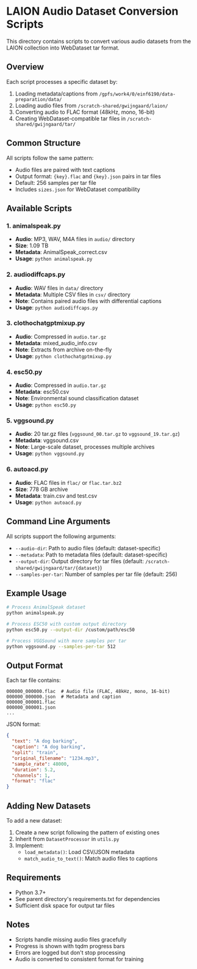 # LAION Audio Dataset Conversion Scripts

This directory contains scripts to convert various audio datasets from the LAION collection into WebDataset tar format.

## Overview

Each script processes a specific dataset by:
1. Loading metadata/captions from `/gpfs/work4/0/einf6190/data-preparation/data/`
2. Loading audio files from `/scratch-shared/gwijngaard/laion/`
3. Converting audio to FLAC format (48kHz, mono, 16-bit)
4. Creating WebDataset-compatible tar files in `/scratch-shared/gwijngaard/tar/`

## Common Structure

All scripts follow the same pattern:
- Audio files are paired with text captions
- Output format: `{key}.flac` and `{key}.json` pairs in tar files
- Default: 256 samples per tar file
- Includes `sizes.json` for WebDataset compatibility

## Available Scripts

### 1. **animalspeak.py**
- **Audio**: MP3, WAV, M4A files in `audio/` directory
- **Size**: 1.09 TB
- **Metadata**: AnimalSpeak_correct.csv
- **Usage**: `python animalspeak.py`

### 2. **audiodiffcaps.py**
- **Audio**: WAV files in `data/` directory
- **Metadata**: Multiple CSV files in `csv/` directory
- **Note**: Contains paired audio files with differential captions
- **Usage**: `python audiodiffcaps.py`

### 3. **clothochatgptmixup.py**
- **Audio**: Compressed in `audio.tar.gz`
- **Metadata**: mixed_audio_info.csv
- **Note**: Extracts from archive on-the-fly
- **Usage**: `python clothochatgptmixup.py`

### 4. **esc50.py**
- **Audio**: Compressed in `audio.tar.gz`
- **Metadata**: esc50.csv
- **Note**: Environmental sound classification dataset
- **Usage**: `python esc50.py`

### 5. **vggsound.py**
- **Audio**: 20 tar.gz files (`vggsound_00.tar.gz` to `vggsound_19.tar.gz`)
- **Metadata**: vggsound.csv
- **Note**: Large-scale dataset, processes multiple archives
- **Usage**: `python vggsound.py`

### 6. **autoacd.py**
- **Audio**: FLAC files in `flac/` or `flac.tar.bz2`
- **Size**: 778 GB archive
- **Metadata**: train.csv and test.csv
- **Usage**: `python autoacd.py`

## Command Line Arguments

All scripts support the following arguments:
- `--audio-dir`: Path to audio files (default: dataset-specific)
- `--metadata`: Path to metadata files (default: dataset-specific)
- `--output-dir`: Output directory for tar files (default: `/scratch-shared/gwijngaard/tar/{dataset}`)
- `--samples-per-tar`: Number of samples per tar file (default: 256)

## Example Usage

```bash
# Process AnimalSpeak dataset
python animalspeak.py

# Process ESC50 with custom output directory
python esc50.py --output-dir /custom/path/esc50

# Process VGGSound with more samples per tar
python vggsound.py --samples-per-tar 512
```

## Output Format

Each tar file contains:
```
000000_000000.flac  # Audio file (FLAC, 48kHz, mono, 16-bit)
000000_000000.json  # Metadata and caption
000000_000001.flac
000000_000001.json
...
```

JSON format:
```json
{
  "text": "A dog barking",
  "caption": "A dog barking",
  "split": "train",
  "original_filename": "1234.mp3",
  "sample_rate": 48000,
  "duration": 5.2,
  "channels": 1,
  "format": "flac"
}
```

## Adding New Datasets

To add a new dataset:

1. Create a new script following the pattern of existing ones
2. Inherit from `DatasetProcessor` in `utils.py`
3. Implement:
   - `load_metadata()`: Load CSV/JSON metadata
   - `match_audio_to_text()`: Match audio files to captions

## Requirements

- Python 3.7+
- See parent directory's requirements.txt for dependencies
- Sufficient disk space for output tar files

## Notes

- Scripts handle missing audio files gracefully
- Progress is shown with tqdm progress bars
- Errors are logged but don't stop processing
- Audio is converted to consistent format for training